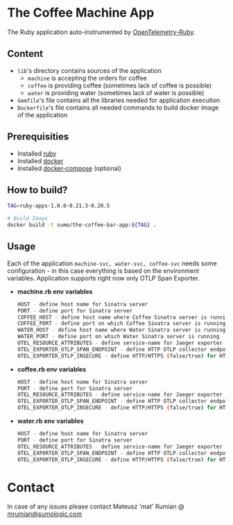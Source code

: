 # The Coffee Machine App 
The Ruby application auto-instrumented by [OpenTelemetry-Ruby].

## Content
* `lib`'s directory contains sources of the application
    * `machine` is accepting the orders for coffee
    * `coffee` is providing coffee (sometimes lack of coffee is possible)
    * `water` is providing water (sometimes lack of water is possible)
* `Gemfile`'s file contains all the libraries needed for application execution
* `Dockerfile`'s file contains all needed commands to build docker image of the application

## Prerequisities
* Installed [ruby]
* Installed [docker]
* Installed [docker-compose] (optional)

## How to build?

```bash
TAG=ruby-apps-1.0.0-0.21.3-0.20.5

# Build Image
docker build -t sumo/the-coffee-bar-app:${TAG} .
 ```
  
## Usage
Each of the application `machine-svc, water-svc, coffee-svc` needs some configuration - in this case everything is 
based on the environment variables. Application supports right now only OTLP Span Exporter.

- **machine.rb env variables**
    ```bash
    HOST - define host name for Sinatra server
    PORT - define port for Sinatra server
    COFFEE_HOST - define host name where Coffee Sinatra server is running
    COFFEE_PORT - define port on which Coffee Sinatra server is running
    WATER_HOST - define host name where Water Sinatra server is running
    WATER_PORT - define port on which Water Sinatra server is running
    OTEL_RESOURCE_ATTRIBUTES - define service-name for Jaeger exporter (service.name=NAME)
    OTEL_EXPORTER_OTLP_SPAN_ENDPOINT - define HTTP OTLP collector endpoint
    OTEL_EXPORTER_OTLP_INSECURE - define HTTP/HTTPS (false/true) for HTTP OTLP collector endpoint
    ```

- **coffee.rb env variables**
    ```bash
    HOST - define host name for Sinatra server
    PORT - define port for Sinatra server
    OTEL_RESOURCE_ATTRIBUTES - define service-name for Jaeger exporter (service.name=NAME)
    OTEL_EXPORTER_OTLP_SPAN_ENDPOINT - define HTTP OTLP collector endpoint
    OTEL_EXPORTER_OTLP_INSECURE - define HTTP/HTTPS (false/true) for HTTP OTLP collector endpoint
    ```

- **water.rb env variables**
    ```bash
    HOST - define host name for Sinatra server
    PORT - define port for Sinatra server
    OTEL_RESOURCE_ATTRIBUTES - define service-name for Jaeger exporter (service.name=NAME)
    OTEL_EXPORTER_OTLP_SPAN_ENDPOINT - define HTTP OTLP collector endpoint
    OTEL_EXPORTER_OTLP_INSECURE - define HTTP/HTTPS (false/true) for HTTP OTLP collector endpoint
    ```
    
# Contact
In case of any issues please contact Mateusz 'mat' Rumian @ mrumian@sumologic.com


[//]: # (These are reference links used in the body of this note and get stripped out when the markdown processor does its job. There is no need to format nicely because it shouldn't be seen. Thanks SO - http://stackoverflow.com/questions/4823468/store-comments-in-markdown-syntax)

   [jaeger]: <https://www.jaegertracing.io/docs/1.18/getting-started/#all-in-one>
   [ruby]: <https://www.ruby-lang.org/en/>
   [docker]: <https://docs.docker.com/get-docker/>
   [docker-compose]: <https://docs.docker.com/compose/install/>
   [OpenTelemetry-Ruby]: <https://github.com/open-telemetry/opentelemetry-ruby>
